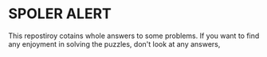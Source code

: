 # SPOLER ALERT
This repostiroy cotains whole answers to some problems. If you want to find any enjoyment in solving the puzzles, don't look at any answers, 
